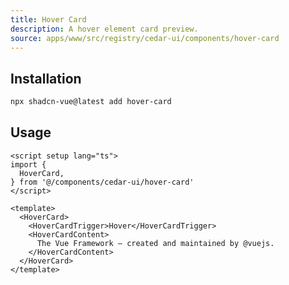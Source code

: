 ```yaml
---
title: Hover Card
description: A hover element card preview.
source: apps/www/src/registry/cedar-ui/components/hover-card
---
```


<ComponentPreview name="HoverCardDemo" />

## Installation

```bash
npx shadcn-vue@latest add hover-card
```

## Usage

```vue
<script setup lang="ts">
import {
  HoverCard,
} from '@/components/cedar-ui/hover-card'
</script>

<template>
  <HoverCard>
    <HoverCardTrigger>Hover</HoverCardTrigger>
    <HoverCardContent>
      The Vue Framework – created and maintained by @vuejs.
    </HoverCardContent>
  </HoverCard>
</template>
```
